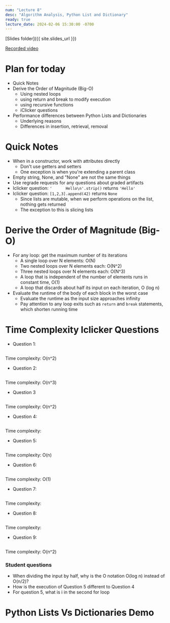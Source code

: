 ```yaml
---
num: "Lecture 8"
desc: "Algorithm Analysis, Python List and Dictionary"
ready: true
lecture_date: 2024-02-06 15:30:00 -0700
---
```


[Slides folder]({{ site.slides_url }})

[Recorded video](https://www.loom.com/share/3510c8617d294f9abdd697eb8a782c35?sid=7d9793a0-3789-4bf5-b88d-c703525a4c6e)

# Plan for today

- Quick Notes
- Derive the Order of Magnitude (Big-O)
  - Using nested loops
  - using return and break to modify execution
  - using recursive functions 
  - iClicker questions
- Performance differences between Python Lists and Dictionaries
  - Underlying reasons
  - Differences in insertion, retrieval, removal

# Quick Notes
- When in a constructor, work with attributes directly
  - Don't use getters and setters
  - One exception is when you're extending a parent class
- Empty string, None, and "None" are not the same things
- Use regrade requests for any questions about graded artifacts
- Iclicker question: `'      Hello\n'.strip()` returns `'Hello'`
- Iclicker question: `[1,2,3].append(42)` returns `None`
  - Since lists are mutable, when we perform operations on the list, nothing gets returned
  - The exception to this is slicing lists

# Derive the Order of Magnitude (Big-O)
- For any loop: get the maximum number of its iterations
  - A single loop over N elements: O(N)
  - Two nested loops over N elements each: O(N^2)
  - Three nested loops over N elements each: O(N^3)
  - A loop that is independent of the number of elements runs in constant time, O(1) 
  - A loop that discards about half its input on each iteration, O (log n)
- Evaluate the runtime of the body of each block in the worst case 
  - Evaluate the runtime as the input size approaches infinity
  - Pay attention to any loop exits such as `return` and `break` statements, which shorten running time

# Time Complexity Iclicker Questions
- Question 1:
```py
```

Time complexity: O(n^2)

- Question 2:
```py
```

Time complexity: O(n^3)

- Question 3
```py
```

Time complexity: O(n^2)

- Question 4:
```py
```

Time complexity: 

- Question 5:
```py
```

Time complexity: O(n)

- Question 6:
```py
```

Time complexity: O(1)

- Question 7:
```py
```

Time complexity: 

- Question 8:
```py
```

Time complexity: 

- Question 9:
```py
```

Time complexity:   O(n^2)


### Student questions
- When dividing the input by half, why is the O notation O(log n) instead of O(n/2)?
- How is the execution of Question 5 different to Question 4
- For question 5, what is i in the second for loop 

# Python Lists Vs Dictionaries Demo
```py
```


